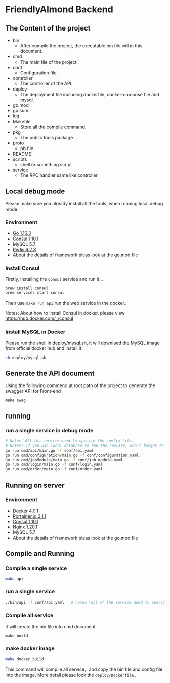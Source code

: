 # FriendlyAlmond Backend

## The Content of the project 
* bin 
  * After compile the project, the executable bin file will in this document.
* cmd
  * The main file of the project.   
* conf
  * Configuration file.
* controller
  * The controller of the API.
* deploy
  * The deployment file including dockerfile, docker-compose file and mysql.
* go.mod   
* go.sum   
* log             
* Makefile
  * Store all the compile command.  
* pkg
  * The public tools package   
* proto 
  * pb file    
* README    
* scripts
  * shell or something script    
* service
  * The RPC handler same like controller

## Local debug mode
Please make sure you already install all the tools, when running local debug mode.

### Environment
* [Go 1.16.3](https://golang.org/dl/)
* Consul 1.10.1
* MySQL 5.7
* [Redis 6.2.3](https://hub.docker.com/_/redis?tab=description)
* About the details of framework pleas look at the go.mod file

### Install Consul
Firstly, installing the `consul` service and run it...

```
brew install consul
brew services start consul
```
Then use `make run api` run the web service in the docker。

Notes: About how to install Consul in docker, please view https://hub.docker.com/_/consul

### Install MySQL in Docker
Please run the shell in deploy/mysql.sh, it will download the MySQL image from official docker hub and install it.

```bash
sh deploy/mysql.sh
```
## Generate the API document
Using the following commend at root path of the project to generate the swagger API for Front-end
```
make swag
```
## running
### run a single service in debug mode
```bash
# Notes：All the service need to specify the config file.
# Notes: If you use local database to run the service, don't forget to modify the config info like MySQL link and Redis link in the config file.
go run cmd/api/main.go -f conf/api.yaml
go run cmd/configuration/main.go -f conf/configuration.yaml
go run cmd/jobModule/main.go -f conf/job_module.yaml
go run cmd/login/main.go -f conf/login.yaml
go run cmd/order/main.go -f conf/order.yaml
```
## Running on server

### Environment
* [Docker 4.0.1](https://docs.docker.com/desktop/mac/release-notes/)
* [Portainer.io 2.1.1](https://docs.portainer.io/v/ce-2.9/start/intro)
* [Consul 1.10.1](https://hub.docker.com/_/consul)
* [Nginx 1.20.1](https://hub.docker.com/_/nginx)
* MySQL 5.7
* About the details of framework pleas look at the go.mod file

## Compile and Running
### Compile a single service
```bash
make api
```
### run a single service
```bash
./bin/api -f conf/api.yaml   # notes：all of the service need to specify the config file
```

### Compile all service
It will create the bin file into cmd document
```
make build
```

### make docker image
```bash
make docker_build
```
This command will compile all service，and copy the bin file and config file into the image. More detail please look the `deploy/Dockerfile` .